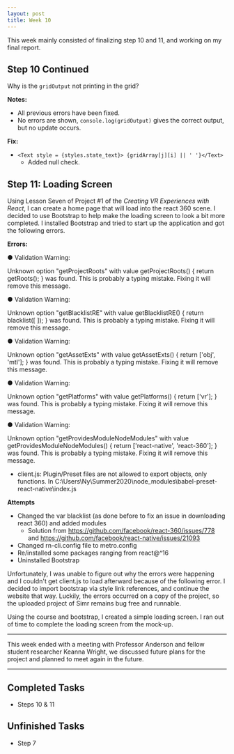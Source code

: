 ```yaml
---
layout: post
title: Week 10
---
```

This week mainly consisted of finalizing step 10 and 11, and working on my final report. 

## Step 10 Continued ##
Why is the `gridOutput` not printing in the grid?

**Notes:**
- All previous errors have been fixed.
- No errors are shown, `console.log(gridOutput)` gives the correct output, but no update occurs. 

**Fix:** 
- ``<Text style = {styles.state_text}> {gridArray[j][i] || ' '}</Text>``
    - Added null check. 


## Step 11: Loading Screen ##
Using Lesson Seven of Project #1 of the *Creating VR Experiences with React*, I can create a home page that will load into the react 360 scene. 
I decided to use Bootstrap to help make the loading screen to look a bit more completed. I installed Bootstrap and tried to start up the application and got the following errors. 

**Errors:** 

● Validation Warning:

  Unknown option "getProjectRoots" with value getProjectRoots() {
    return getRoots();
  } was found.
  This is probably a typing mistake. Fixing it will remove this message.

● Validation Warning:

  Unknown option "getBlacklistRE" with value getBlacklistRE() {
    return blacklist([
    ]);
  } was found.
  This is probably a typing mistake. Fixing it will remove this message.

● Validation Warning:

  Unknown option "getAssetExts" with value getAssetExts() {
    return ['obj', 'mtl'];
  } was found.
  This is probably a typing mistake. Fixing it will remove this message.

● Validation Warning:

  Unknown option "getPlatforms" with value getPlatforms() {
    return ['vr'];
  } was found.
  This is probably a typing mistake. Fixing it will remove this message.

● Validation Warning:

  Unknown option "getProvidesModuleNodeModules" with value getProvidesModuleNodeModules() {
    return ['react-native', 'react-360'];
  } was found.
  This is probably a typing mistake. Fixing it will remove this message.
  
- client.js: Plugin/Preset files are not allowed to export objects, only functions. In C:\Users\Ny\Summer2020\node_modules\babel-preset-react-native\index.js

**Attempts**
 - Changed the var blacklist (as done before to fix an issue in downloading react 360) and added modules
    - Solution from https://github.com/facebook/react-360/issues/778 and https://github.com/facebook/react-native/issues/21093
 - Changed rn-cli.config file to metro.config
 - Re/installed some packages ranging from react@^16 
 - Uninstalled Bootstrap
 
Unfortunately, I was unable to figure out why the errors were happening and I couldn't get client.js to load afterward because of the following error. I decided to import bootstrap via style link references, and continue the website that way. Luckily, the errors occurred on a copy of the project, so the uploaded project of Simr remains bug free and runnable. 

Using the course and bootstrap, I created a simple loading screen. I ran out of time to complete the loading screen from the mock-up.

****
This week ended with a meeting with Professor Anderson and fellow student researcher Keanna Wright, we discussed future plans for the project and planned to meet again in the future. 
****

## Completed Tasks ##
- Steps 10 & 11

## Unfinished Tasks ##
- Step 7
